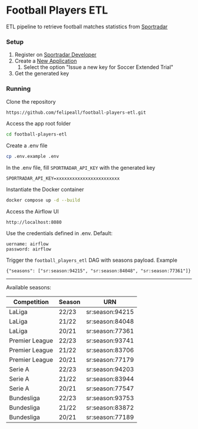 # Football Players ETL

ETL pipeline to retrieve football matches statistics from [Sportradar](https://sportradar.com/)

### Setup

1. Register on [Sportradar Developer](https://developer.sportradar.com/member/register)
2. Create a [New Application](https://developer.sportradar.com/apps/register)
   1. Select the option "Issue a new key for Soccer Extended Trial"
3. Get the generated key


### Running

Clone the repository
````bash
https://github.com/felipeall/football-players-etl.git
````

Access the app root folder
````bash
cd football-players-etl
````

Create a .env file
````bash
cp .env.example .env
````

In the .env file, fill `SPORTRADAR_API_KEY`  with the generated key
````
SPORTRADAR_API_KEY=xxxxxxxxxxxxxxxxxxxxxxxx
````

Instantiate the Docker container
````bash
docker compose up -d --build
````

Access the Airflow UI
````
http://localhost:8080
````

Use the credentials defined in .env. Default:
````
uername: airflow
password: airflow
````

Trigger the `football_players_etl` DAG with seasons payload. Example
````
{"seasons": ["sr:season:94215", "sr:season:84048", "sr:season:77361"]}
````
---
Available seasons:

| Competition    | Season | URN             |
|----------------|--------|-----------------|
| LaLiga         | 22/23  | sr:season:94215 |
| LaLiga         | 21/22  | sr:season:84048 |
| LaLiga         | 20/21  | sr:season:77361 |
| Premier League | 22/23  | sr:season:93741 |
| Premier League | 21/22  | sr:season:83706 |
| Premier League | 20/21  | sr:season:77179 |
| Serie A        | 22/23  | sr:season:94203 |
| Serie A        | 21/22  | sr:season:83944 |
| Serie A        | 20/21  | sr:season:77547 |
| Bundesliga     | 22/23  | sr:season:93753 |
| Bundesliga     | 21/22  | sr:season:83872 |
| Bundesliga     | 20/21  | sr:season:77189 |
